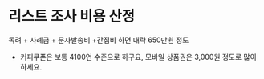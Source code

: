# 리스트 조사 비용 산정


독려 + 사례금 + 문자발송비 +간접비 하면 대략 650만원 정도 


* 커피쿠폰은 보통 4100언 수준으로 하구요, 모바일 상품권은 3,000원 정도로 많이 하세요.
